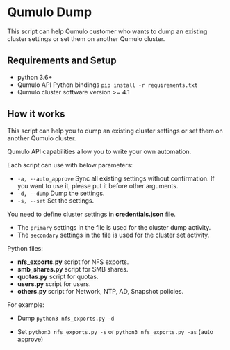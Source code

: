 # Qumulo Dump

This script can help Qumulo customer who wants to dump an existing cluster settings or set them on another Qumulo cluster. 

## Requirements and Setup
- python 3.6+
- Qumulo API Python bindings `pip install -r requirements.txt`
- Qumulo cluster software version >= 4.1

## How it works
This script can help you to dump an existing cluster settings or set them on another Qumulo cluster.

Qumulo API capabilities allow you to write your own automation. 

Each script can use with below parameters:
- `-a, --auto_approve`  Sync all existing settings without confirmation. If you want to use it, please put it before other arguments.
- `-d, --dump`          Dump the settings.
- `-s, --set`           Set the settings.

You need to define cluster settings in **credentials.json** file. 
- The `primary` settings in the file is used for the cluster dump activity. 
- The `secondary` settings in the file is used for the cluster set activity. 

Python files:
- **nfs_exports.py** script for NFS exports.
- **smb_shares.py** script for SMB shares.
- **quotas.py** script for quotas.
- **users.py** script for users.
- **others.py** script for Network, NTP, AD, Snapshot policies.

For example: 
- Dump
`python3 nfs_exports.py -d`

- Set
`python3 nfs_exports.py -s`
or
`python3 nfs_exports.py -as` (auto approve)

